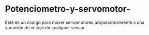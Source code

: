 # Potenciometro-y-servomotor-
Este es un codigo para mover servomotores proporcionalmente a una variación de voltaje de cualquier sensor.

